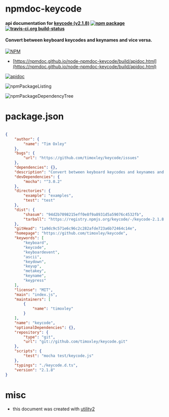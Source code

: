 # npmdoc-keycode

#### api documentation for  [keycode (v2.1.8)](https://github.com/timoxley/keycode)  [![npm package](https://img.shields.io/npm/v/npmdoc-keycode.svg?style=flat-square)](https://www.npmjs.org/package/npmdoc-keycode) [![travis-ci.org build-status](https://api.travis-ci.org/npmdoc/node-npmdoc-keycode.svg)](https://travis-ci.org/npmdoc/node-npmdoc-keycode)

#### Convert between keyboard keycodes and keynames and vice versa.

[![NPM](https://nodei.co/npm/keycode.png?downloads=true&downloadRank=true&stars=true)](https://www.npmjs.com/package/keycode)

- [https://npmdoc.github.io/node-npmdoc-keycode/build/apidoc.html](https://npmdoc.github.io/node-npmdoc-keycode/build/apidoc.html)

[![apidoc](https://npmdoc.github.io/node-npmdoc-keycode/build/screenCapture.buildCi.browser.%252Ftmp%252Fbuild%252Fapidoc.html.png)](https://npmdoc.github.io/node-npmdoc-keycode/build/apidoc.html)

![npmPackageListing](https://npmdoc.github.io/node-npmdoc-keycode/build/screenCapture.npmPackageListing.svg)

![npmPackageDependencyTree](https://npmdoc.github.io/node-npmdoc-keycode/build/screenCapture.npmPackageDependencyTree.svg)



# package.json

```json

{
    "author": {
        "name": "Tim Oxley"
    },
    "bugs": {
        "url": "https://github.com/timoxley/keycode/issues"
    },
    "dependencies": {},
    "description": "Convert between keyboard keycodes and keynames and vice versa.",
    "devDependencies": {
        "mocha": "^3.0.2"
    },
    "directories": {
        "example": "examples",
        "test": "test"
    },
    "dist": {
        "shasum": "94d2b7098215eff0e8f9a8931d5a59076c4532fb",
        "tarball": "https://registry.npmjs.org/keycode/-/keycode-2.1.8.tgz"
    },
    "gitHead": "1a9dc9c571e6c96c2c282afde723a6b72464c14e",
    "homepage": "https://github.com/timoxley/keycode",
    "keywords": [
        "keyboard",
        "keycode",
        "keyboardevent",
        "ascii",
        "keydown",
        "keyup",
        "metakey",
        "keyname",
        "keypress"
    ],
    "license": "MIT",
    "main": "index.js",
    "maintainers": [
        {
            "name": "timoxley"
        }
    ],
    "name": "keycode",
    "optionalDependencies": {},
    "repository": {
        "type": "git",
        "url": "git://github.com/timoxley/keycode.git"
    },
    "scripts": {
        "test": "mocha test/keycode.js"
    },
    "typings": "./keycode.d.ts",
    "version": "2.1.8"
}
```



# misc
- this document was created with [utility2](https://github.com/kaizhu256/node-utility2)
